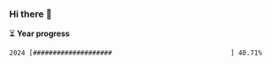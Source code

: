### Hi there :wave:

:hourglass_flowing_sand: **Year progress**

```txt
2024 [####################                              ] 40.71%
```
